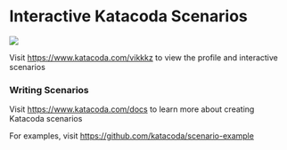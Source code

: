 # Interactive Katacoda Scenarios

[![](http://shields.katacoda.com/katacoda/vikkkz/count.svg)](https://www.katacoda.com/vikkkz "Get your profile on Katacoda.com")

Visit https://www.katacoda.com/vikkkz to view the profile and interactive scenarios

### Writing Scenarios
Visit https://www.katacoda.com/docs to learn more about creating Katacoda scenarios

For examples, visit https://github.com/katacoda/scenario-example
